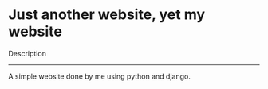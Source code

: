 Just another website, yet my website
====================================

Description
___________

A simple website done by me using python and django.

